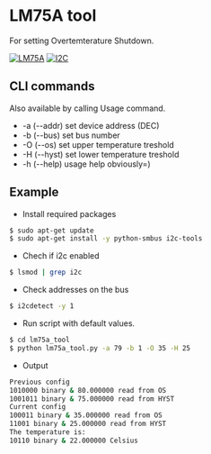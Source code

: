 # LM75A tool
For setting Overtemterature Shutdown.

[![LM75A](https://img.shields.io/badge/NXP-LM75A-7EA5DD.svg)](https://www.nxp.com/docs/en/data-sheet/LM75A.pdf)
[![I2C](https://img.shields.io/badge/I2C-tutorial-00AD6B.svg)](https://www.raspberrypi-spy.co.uk/2014/11/enabling-the-i2c-interface-on-the-raspberry-pi/)

## CLI commands
Also available by calling Usage command.

- -a (--addr) set device address (DEC)
- -b (--bus) set bus number
- -O (--os) set upper temperature treshold
- -H (--hyst) set lower temperature treshold
- -h (--help) usage help obviously=)

## Example
* Install required packages
```sh
$ sudo apt-get update
$ sudo apt-get install -y python-smbus i2c-tools
```
* Chech if i2c enabled
```sh
$ lsmod | grep i2c
```
* Check addresses on the bus
```sh
$ i2cdetect -y 1
```
* Run script with default values.
```sh
$ cd lm75a_tool
$ python lm75a_tool.py -a 79 -b 1 -O 35 -H 25
```
* Output
```sh
Previous config
1010000 binary & 80.000000 read from OS
1001011 binary & 75.000000 read from HYST
Current config
100011 binary & 35.000000 read from OS
11001 binary & 25.000000 read from HYST
The temperature is:
10110 binary & 22.000000 Celsius
```